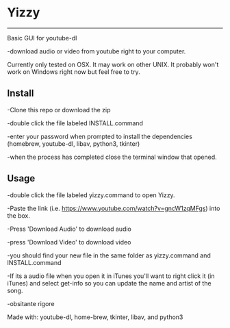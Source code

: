 # Yizzy
--------
Basic GUI for youtube-dl

-download audio or video from youtube right to your computer.

Currently only tested on OSX. It may work on other UNIX. It probably won't work on Windows right now but feel free to try.

Install
--------
-Clone this repo or download the zip

-double click the file labeled INSTALL.command

-enter your password when prompted to install the dependencies (homebrew, youtube-dl, libav, python3, tkinter)

-when the process has completed close the terminal window that opened.

Usage
-------
-double click the file labeled yizzy.command to open Yizzy.

-Paste the link (i.e. https://www.youtube.com/watch?v=gncW1zqMFgs) into the box.

-Press 'Download Audio' to download audio

-press 'Download Video' to download video

-you should find your new file in the same folder as yizzy.command and INSTALL.command

-If its a audio file when you open it in iTunes you'll want to right click it (in iTunes) and select get-info so you can update the name and artist of the song.

-obsitante rigore

Made with: youtube-dl, home-brew, tkinter, libav, and python3